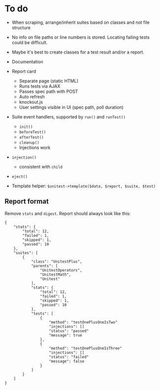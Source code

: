 
# To do

- When scraping, arrange/inherit suites based on classes and not file structure

- No info on file paths or line numbers is stored. Locating failing tests could be difficult.
- Maybe it's best to create classes for a test result and/or a report.
- Documentation
- Report card
	- Separate page (static HTML)
	- Runs tests via AJAX
	- Passes spec path with POST
	- Auto refresh
	- knockout.js
	- User settings visible in UI (spec path, poll duration)
- Suite event handlers, supported by `run()` and `runTest()`
	- `init()`
	- `beforeTest()`
	- `afterTest()`
	- `cleanup()`
	- Injections work
- `injection()`
	- consistent with `child`
- `eject()`
- Template helper: `$unitest->template($data, $report, $suite, $test)`

## Report format

Remove `stats` and `digest`. Report should always look like this:

	{
		"stats": {
			"total": 12,
			"failed": 1,
			"skipped": 1,
			"passed": 10
		},
		"suites": [
			{
				"class": "UnitestPlus",
				"parents": [
					"UnitestOperators",
					"UnitestMath",
					"Unitest"
				],
				"stats": {
					"total": 12,
					"failed": 1,
					"skipped": 1,
					"passed": 10
				},
				"tests": [
					{
						"method": "testOnePlusOneIsTwo"
						"injections": []
						"status": "passed"
						"message": true
					},
					{
						"method": "testOnePlusOneIsThree"
						"injections": []
						"status": "failed"
						"message": false
					}
				]
			}
		]
	}
